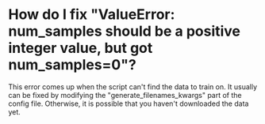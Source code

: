 # How do I fix "ValueError: num_samples should be a positive integer value, but got num_samples=0"?
This error comes up when the script can't find the data to train on. It usually can be fixed by modifying the "generate_filenames_kwargs" part of the config file. Otherwise, it is possible that you haven't downloaded the data yet.
